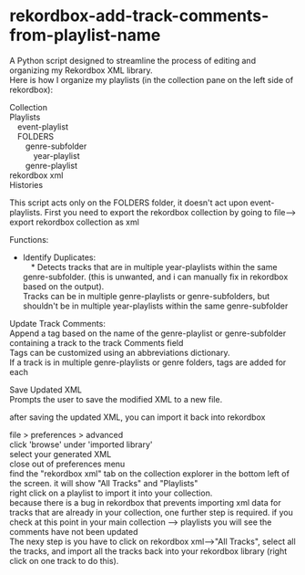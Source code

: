 # rekordbox-add-track-comments-from-playlist-name
A Python script designed to streamline the process of editing and organizing my Rekordbox XML library.  
Here is how I organize my playlists (in the collection pane on the left side of rekordbox):  

Collection   
Playlists  
&emsp;event-playlist  
&emsp;FOLDERS  
&emsp;&emsp;genre-subfolder  
&emsp;&emsp;&emsp;year-playlist  
&emsp;&emsp;genre-playlist  
rekordbox xml  
Histories  
    
This script acts only on the FOLDERS folder, it doesn't act upon event-playlists. First you need to export the rekordbox collection by going to file--> export rekordbox collection as xml  

Functions:  
* Identify Duplicates:  
&emsp;* Detects tracks that are in multiple year-playlists within the same genre-subfolder. (this is unwanted, and i can manually fix in rekordbox based on the output).  
  Tracks can be in multiple genre-playlists or genre-subfolders, but shouldn't be in multiple year-playlists within the same genre-subfolder  

Update Track Comments:  
  Append a tag based on the name of the genre-playlist or genre-subfolder containing a track to the track Comments field  
  Tags can be customized using an abbreviations dictionary.  
  If a track is in multiple genre-playlists or genre folders, tags are added for each  
  
Save Updated XML  
  Prompts the user to save the modified XML to a new file.  

after saving the updated XML, you can import it back into rekordbox  

file > preferences > advanced  
click 'browse' under 'imported library'  
select your generated XML  
close out of preferences menu  
find the "rekordbox xml" tab on the collection explorer in the bottom left of the screen. it will show "All Tracks" and "Playlists"  
right click on a playlist to import it into your collection.   
because there is a bug in rekordbox that prevents importing xml data for tracks that are already in your collection, one further step is required. if you check at this point in your main collection --> playlists you will see the comments have not been updated  
The nexy step is you have to click on rekordbox xml-->"All Tracks", select all the tracks, and import all the tracks back into your rekordbox library (right click on one track to do this).

